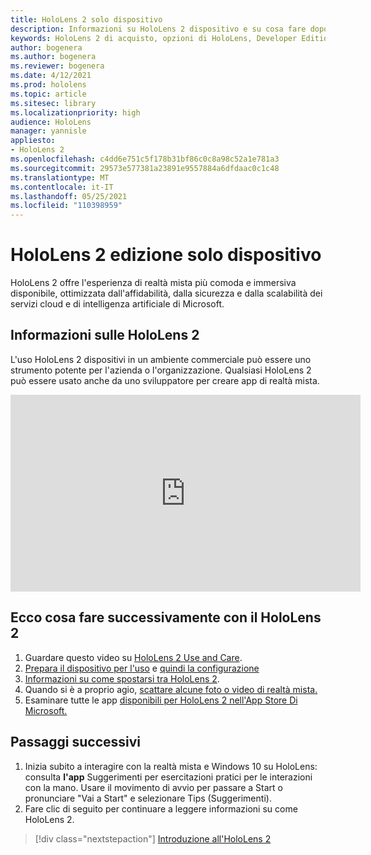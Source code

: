 ```yaml
---
title: HoloLens 2 solo dispositivo
description: Informazioni su HoloLens 2 dispositivo e su cosa fare dopo aver selezionato un dispositivo personalizzato.
keywords: HoloLens 2 di acquisto, opzioni di HoloLens, Developer Edition
author: bogenera
ms.author: bogenera
ms.reviewer: bogenera
ms.date: 4/12/2021
ms.prod: hololens
ms.topic: article
ms.sitesec: library
ms.localizationpriority: high
audience: HoloLens
manager: yannisle
appliesto:
- HoloLens 2
ms.openlocfilehash: c4dd6e751c5f178b31bf86c0c8a98c52a1e781a3
ms.sourcegitcommit: 29573e577381a23891e9557884a6dfdaac0c1c48
ms.translationtype: MT
ms.contentlocale: it-IT
ms.lasthandoff: 05/25/2021
ms.locfileid: "110398959"
---
```

# <a name="hololens-2-device-only-edition"></a>HoloLens 2 edizione solo dispositivo

HoloLens 2 offre l'esperienza di realtà mista più comoda e immersiva disponibile, ottimizzata dall'affidabilità, dalla sicurezza e dalla scalabilità dei servizi cloud e di intelligenza artificiale di Microsoft.

## <a name="learn-about-hololens-2"></a>Informazioni sulle HoloLens 2
L'uso HoloLens 2 dispositivi in un ambiente commerciale può essere uno strumento potente per l'azienda o l'organizzazione. Qualsiasi HoloLens 2 può essere usato anche da uno sviluppatore per creare app di realtà mista.

<iframe width="560" height="315" src="https://www.youtube.com/embed/XwOnHqiNAeU" frameborder="0" allow="accelerometer; autoplay; clipboard-write; encrypted-media; gyroscope; picture-in-picture" allowfullscreen></iframe>

## <a name="heres-what-to-do-next-with-the-hololens-2"></a>Ecco cosa fare successivamente con il HoloLens 2

1. Guardare questo video su [HoloLens 2 Use and Care](https://docs.microsoft.com/hololens/hololens2-maintenance##HoloLens-2-Use-and-Care).
1. [Prepara il dispositivo per l'uso](https://docs.microsoft.com/hololens/hololens2-setup) e [quindi la configurazione](https://docs.microsoft.com/hololens/hololens2-start)
1. [Informazioni su come spostarsi tra HoloLens 2](https://docs.microsoft.com/hololens/holographic-home).
1. Quando si è a proprio agio, [scattare alcune foto o video di realtà mista.](https://docs.microsoft.com/hololens/holographic-photos-and-videos)
1. Esaminare tutte le app [disponibili per HoloLens 2 nell'App Store Di Microsoft.](https://docs.microsoft.com/hololens/holographic-store-apps)

## <a name="next-steps"></a>Passaggi successivi

1. Inizia subito a interagire con la realtà mista e Windows 10 su HoloLens: consulta **l'app** Suggerimenti per esercitazioni pratici per le interazioni con la mano. Usare il movimento di avvio per passare a Start o pronunciare "Vai a Start" e selezionare Tips (Suggerimenti).
1. Fare clic di seguito per continuare a leggere informazioni su come HoloLens 2.

> [!div class="nextstepaction"]
> [Introduzione all'HoloLens 2](hololens2-basic-usage.md)